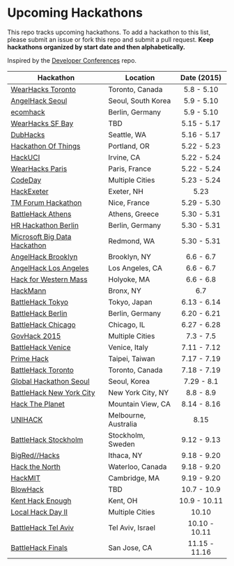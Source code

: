 Upcoming Hackathons
=====================

This repo tracks upcoming hackathons. To add a hackathon to this list, please submit an issue or fork this repo and submit a pull request. **Keep hackathons organized by start date and then alphabetically.**

Inspired by the [Developer Conferences](https://github.com/MurtzaM/Developer-Conferences) repo.

| Hackathon                                                | Location        | Date (2015)            |
| -------------------------------------------------------------- |-------------  | :---------------------:|
| [WearHacks Toronto](https://wearhackstoronto.splashthat.com/) | Toronto, Canada | 5.8 - 5.10 |
| [AngelHack Seoul](http://www.eventbrite.com/e/angelhack-seoul-2015-tickets-15841594636) | Seoul, South Korea | 5.9 - 5.10 |
| [ecomhack](http://www.ecomhack.io/) | Berlin, Germany | 5.9 - 5.10 |
| [WearHacks SF Bay](https://wearhacks-sfbay.splashthat.com/) | TBD | 5.15 - 5.17 |
| [DubHacks](http://15s.dubhacks.co/) | Seattle, WA | 5.16 - 5.17 |
| [Hackathon Of Things](http://hackathonofthings.splashthat.com/) | Portland, OR | 5.22 - 5.23 |
| [HackUCI](http://hackuci.com/) | Irvine, CA | 5.22 - 5.24 |
| [WearHacks Paris](https://wearhacksparis.splashthat.com/) | Paris, France | 5.22 - 5.24 |
| [CodeDay](https://codeday.org/) | Multiple Cities | 5.23 - 5.24 |
| [HackExeter](http://www.hackexeter.com/) | Exeter, NH | 5.23 |
| [TM Forum Hackathon](https://www.eventbrite.com/e/tm-forum-hackathon-smart-citizens-in-a-smart-city-registration-16678819799) | Nice, France | 5.29 - 5.30 |
| [BattleHack Athens](https://2015.battlehack.org/athens) | Athens, Greece | 5.30 - 5.31 |
| [HR Hackathon Berlin](https://www.eventbrite.com/e/hr-hackathon-berlin-tickets-15957636721) | Berlin, Germany | 5.30 - 5.31 |
| [Microsoft Big Data Hackathon](https://msevents.microsoft.com/cui/EventDetail.aspx?culture=en-CA&eventid=1032622104&flag=1) | Redmond, WA | 5.30 - 5.31 |
| [AngelHack Brooklyn](http://angelhack.com/hackathon/brooklyn-2015/) | Brooklyn, NY | 6.6 - 6.7 |
| [AngelHack Los Angeles](http://angelhack.com/hackathon/los-angeles-2015/) | Los Angeles, CA | 6.6 - 6.7 |
| [Hack for Western Mass](http://hackforwesternmass.org/) | Holyoke, MA | 6.6 - 6.8 |
| [HackMann](http://hackmann.horacemann.org/) | Bronx, NY | 6.7 |
| [BattleHack Tokyo](https://2015.battlehack.org/tokyo) | Tokyo, Japan | 6.13 - 6.14 |
| [BattleHack Berlin](https://2015.battlehack.org/berlin) | Berlin, Germany | 6.20 - 6.21 |
| [BattleHack Chicago](https://2015.battlehack.org/chicago) | Chicago, IL | 6.27 - 6.28 |
| [GovHack 2015](http://www.govhack.org/2014/12/07/kicking-off-govhack-2015/) | Multiple Cities | 7.3 - 7.5 |
| [BattleHack Venice](https://2015.battlehack.org/venice) | Venice, Italy | 7.11 - 7.12 |
| [Prime Hack](https://www.primehack.org/) | Taipei, Taiwan | 7.17 - 7.19 |
| [BattleHack Toronto](https://2015.battlehack.org/toronto) | Toronto, Canada | 7.18 - 7.19 |
| [Global Hackathon Seoul](http://seoul.globalhackathon.io/) | Seoul, Korea | 7.29 - 8.1 |
| [BattleHack New York City](https://2015.battlehack.org/new_york_city) | New York City, NY | 8.8 - 8.9 |
| [Hack The Planet](http://hacktheplanet.mlh.io/) | Mountain View, CA | 8.14 - 8.16 |
| [UNIHACK](http://unihack.net/) | Melbourne, Australia | 8.15 |
| [BattleHack Stockholm](https://2015.battlehack.org/stockholm) | Stockholm, Sweden | 9.12 - 9.13 |
| [BigRed//Hacks](http://www.bigredhacks.com) | Ithaca, NY | 9.18 - 9.20 |
| [Hack the North](http://hackthenorth.com) | Waterloo, Canada | 9.18 - 9.20 |
| [HackMIT](https://hackmit.org) | Cambridge, MA | 9.19 - 9.20 |
| [BlowHack](https://www.eventbrite.co.uk/e/blowhack-tickets-16555279286?hc_location=ufi) | TBD | 10.7 - 10.9 |
| [Kent Hack Enough](http://khe.io) | Kent, OH | 10.9 - 10.11 |
| [Local Hack Day II](http://localhackday.mlh.io/) | Multiple Cities | 10.10 |
| [BattleHack Tel Aviv](https://2015.battlehack.org/tel_aviv) | Tel Aviv, Israel | 10.10 - 10.11 |
| [BattleHack Finals](https://2014.battlehack.org/finals) | San Jose, CA | 11.15 - 11.16 |
